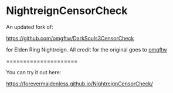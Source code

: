 NightreignCensorCheck
=====================

An updated fork of:

https://github.com/omgftw/DarkSouls3CensorCheck

for Elden Ring Nightreign. All credit for the original goes to [omgftw](https://github.com/omgftw/) 

=====================

You can try it out here:

https://forevermaidenless.github.io/NightreignCensorCheck/
